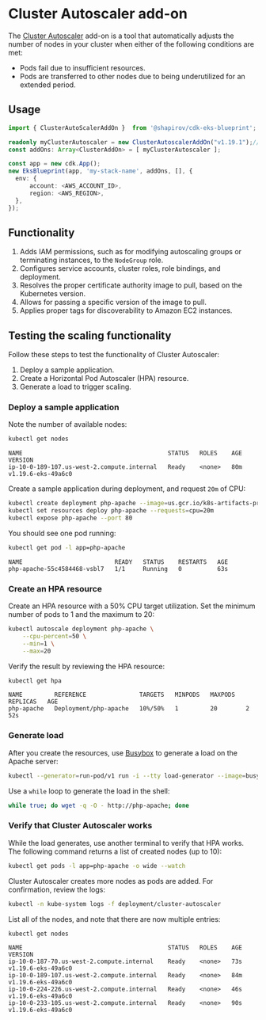 # Cluster Autoscaler add-on

The [Cluster Autoscaler](https://github.com/kubernetes/autoscaler/tree/master/cluster-autoscaler) add-on is a tool that automatically adjusts the number of nodes in your cluster when either of the following conditions are met:

- Pods fail due to insufficient resources. 
- Pods are transferred to other nodes due to being underutilized for an extended period.

## Usage

```typescript
import { ClusterAutoScalerAddOn }  from '@shapirov/cdk-eks-blueprint';

readonly myClusterAutoscaler = new ClusterAutoscalerAddOn("v1.19.1");// optionally, specify image version to pull or empty constructor
const addOns: Array<ClusterAddOn> = [ myClusterAutoscaler ];

const app = new cdk.App();
new EksBlueprint(app, 'my-stack-name', addOns, [], {
  env: {
      account: <AWS_ACCOUNT_ID>,
      region: <AWS_REGION>,
  },
});
```
## Functionality

1. Adds IAM permissions, such as for modifying autoscaling groups or terminating instances, to the `NodeGroup` role. 
2. Configures service accounts, cluster roles, role bindings, and deployment.
3. Resolves the proper certificate authority image to pull, based on the Kubernetes version.
4. Allows for passing a specific version of the image to pull.
5. Applies proper tags for discoverability to Amazon EC2 instances.

## Testing the scaling functionality

Follow these steps to test the functionality of Cluster Autoscaler:

1. Deploy a sample application.
2. Create a Horizontal Pod Autoscaler (HPA) resource.
3. Generate a load to trigger scaling.

### Deploy a sample application

Note the number of available nodes:

```bash
kubectl get nodes
```

```
NAME                                         STATUS   ROLES    AGE   VERSION
ip-10-0-189-107.us-west-2.compute.internal   Ready    <none>   80m   v1.19.6-eks-49a6c0
```

Create a sample application during deployment, and request `20m` of CPU:

```bash
kubectl create deployment php-apache --image=us.gcr.io/k8s-artifacts-prod/hpa-example
kubectl set resources deploy php-apache --requests=cpu=20m 
kubectl expose php-apache --port 80
```

You should see one pod running:

```bash
kubectl get pod -l app=php-apache
```

```
NAME                          READY   STATUS    RESTARTS   AGE
php-apache-55c4584468-vsbl7   1/1     Running   0          63s
```

### Create an HPA resource

Create an HPA resource with a 50% CPU target utilization. Set the minimum number of pods to 1 and the maximum to 20:
```bash
kubectl autoscale deployment php-apache \
    --cpu-percent=50 \
    --min=1 \
    --max=20
```

Verify the result by reviewing the HPA resource:

```bash
kubectl get hpa
```

```
NAME         REFERENCE               TARGETS   MINPODS   MAXPODS   REPLICAS   AGE
php-apache   Deployment/php-apache   10%/50%   1         20        2          52s
```

### Generate load

After you create the resources, use [Busybox](https://www.busybox.net/) to generate a load on the Apache server:

```bash
kubectl --generator=run-pod/v1 run -i --tty load-generator --image=busybox /bin/sh
```

Use a `while` loop to generate the load in the shell:

```bash
while true; do wget -q -O - http://php-apache; done
```

### Verify that Cluster Autoscaler works

While the load generates, use another terminal to verify that HPA works. The following command returns a list of created nodes (up to 10):

```bash
kubectl get pods -l app=php-apache -o wide --watch
```

Cluster Autoscaler creates more nodes as pods are added. For confirmation, review the logs:

```bash
kubectl -n kube-system logs -f deployment/cluster-autoscaler
```

List all of the nodes, and note that there are now multiple entries:

```bash
kubectl get nodes
```

```
NAME                                         STATUS   ROLES    AGE   VERSION
ip-10-0-187-70.us-west-2.compute.internal    Ready    <none>   73s   v1.19.6-eks-49a6c0
ip-10-0-189-107.us-west-2.compute.internal   Ready    <none>   84m   v1.19.6-eks-49a6c0
ip-10-0-224-226.us-west-2.compute.internal   Ready    <none>   46s   v1.19.6-eks-49a6c0
ip-10-0-233-105.us-west-2.compute.internal   Ready    <none>   90s   v1.19.6-eks-49a6c0

```
